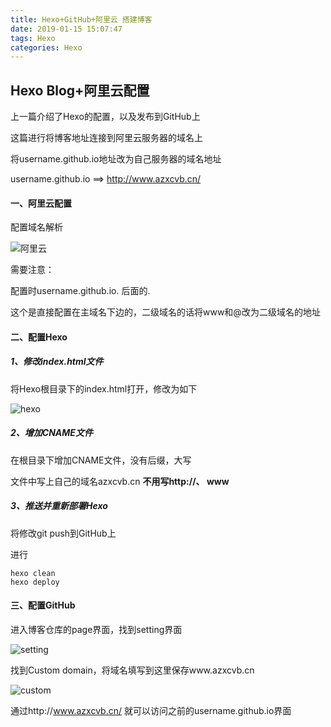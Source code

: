 ```yaml
---
title: Hexo+GitHub+阿里云 搭建博客
date: 2019-01-15 15:07:47
tags: Hexo
categories: Hexo
---
```


## Hexo Blog+阿里云配置

上一篇介绍了Hexo的配置，以及发布到GitHub上

[Hexo的基本配置]: http://www.azxcvb.cn/2019/01/07/Hexo%E5%9F%BA%E6%9C%AC%E9%85%8D%E7%BD%AE/	"Hexo"

这篇进行将博客地址连接到阿里云服务器的域名上

将username.github.io地址改为自己服务器的域名地址

username.github.io ==> http://www.azxcvb.cn/

#### 一、阿里云配置

配置域名解析

![阿里云](aly.png)

需要注意：

配置时username.github.io. 后面的.

这个是直接配置在主域名下边的，二级域名的话将www和@改为二级域名的地址



#### 二、配置Hexo

##### 1、修改index.html文件

将Hexo根目录下的index.html打开，修改为如下

![hexo](hexo.png)

##### 2、增加CNAME文件

在根目录下增加CNAME文件，没有后缀，大写

文件中写上自己的域名azxcvb.cn  **不用写http://、 www**

##### 3、推送并重新部署Hexo

将修改git push到GitHub上

进行

```
hexo clean
hexo deploy
```

#### 三、配置GitHub

进入博客仓库的page界面，找到setting界面

![setting](set.png)

找到Custom domain，将域名填写到这里保存www.azxcvb.cn

![custom](cus.png)

通过http://www.azxcvb.cn/ 就可以访问之前的username.github.io界面



